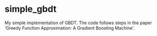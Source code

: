 # simple_gbdt
My simple implementation of GBDT. The code follows steps in the paper 'Greedy Function Approximation: A Gradient Boosting Machine'.
